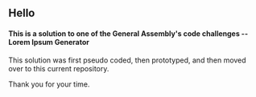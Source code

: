<h2>Hello</h2>

<h4>This is a solution to one of the General Assembly's code challenges -- Lorem Ipsum Generator</h4>

<p>This solution was first pseudo coded, then prototyped, and then moved over to this current repository.</p>

<p>Thank you for your time.</p>